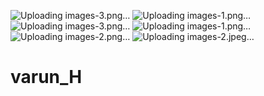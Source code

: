 ![Uploading images-3.png…]()
![Uploading images-1.png…]()
![Uploading images-3.png…]()
![Uploading images-1.png…]()
![Uploading images-2.png…]()
![Uploading images-2.jpeg…]()
# varun_H
